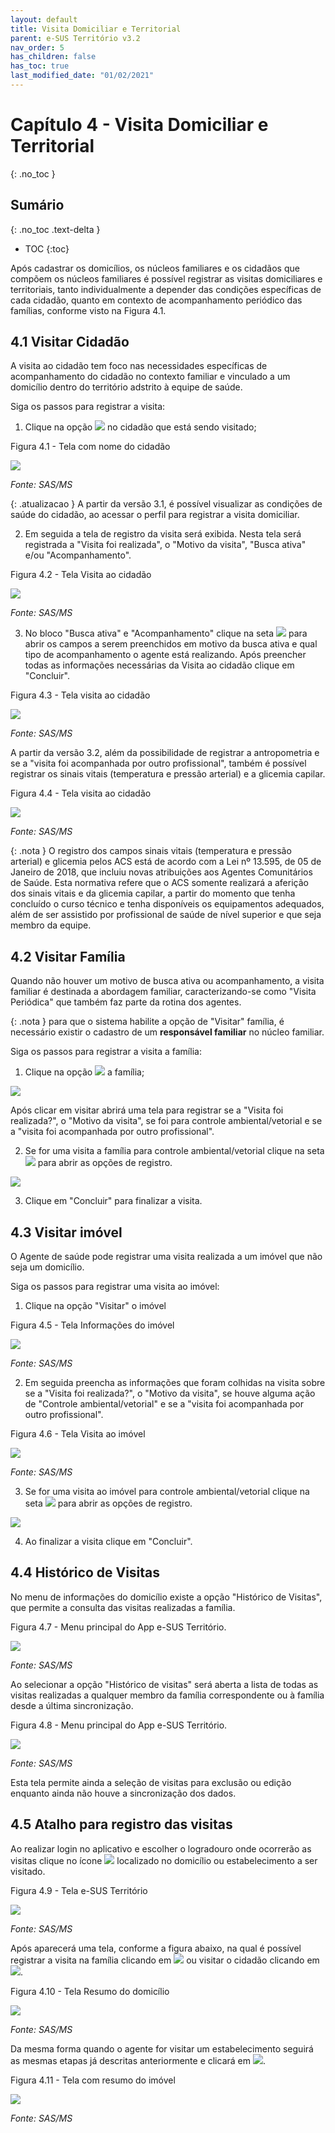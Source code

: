 ```yaml
---
layout: default
title: Visita Domiciliar e Territorial
parent: e-SUS Território v3.2
nav_order: 5
has_children: false
has_toc: true
last_modified_date: "01/02/2021"
---
```



# Capítulo 4 - Visita Domiciliar e Territorial
{: .no_toc }

## Sumário
{: .no_toc .text-delta }

- TOC
{:toc}

Após cadastrar os domicílios, os núcleos familiares e os cidadãos que compõem os núcleos familiares é possível registrar as visitas domiciliares e territoriais, tanto individualmente a depender das condições específicas de cada cidadão, quanto em contexto de acompanhamento periódico das famílias, conforme visto na Figura 4.1.

## 4.1 Visitar Cidadão

A visita ao cidadão tem foco nas necessidades específicas de acompanhamento do cidadão no contexto familiar e vinculado a um domicílio dentro do território adstrito à equipe de saúde.

Siga os passos para registrar a visita:

1.  Clique na opção ![](media/image95.png) no cidadão que está sendo visitado;

Figura 4.1 - Tela com nome do cidadão

![](media/image96.png)

*Fonte: SAS/MS*

{: .atualizacao }
A partir da versão 3.1, é possível visualizar as condições de saúde do cidadão, ao acessar o perfil para registrar a visita domiciliar.

2.  Em seguida a tela de registro da visita será exibida. Nesta tela será registrada a "Visita foi realizada", o "Motivo da visita", "Busca ativa" e/ou "Acompanhamento".

Figura 4.2 - Tela Visita ao cidadão

![](media/image98.png)

*Fonte: SAS/MS*

3.  No bloco "Busca ativa" e "Acompanhamento" clique na seta ![](media/image99.png) para abrir os campos a serem preenchidos em motivo da busca ativa e qual tipo de acompanhamento o agente está realizando. Após preencher todas as informações necessárias da Visita ao cidadão clique em "Concluir".

Figura 4.3 - Tela visita ao cidadão

![](media/image100.png)

*Fonte: SAS/MS*

A partir da versão 3.2, além da possibilidade de registrar a antropometria e se a "visita foi acompanhada por outro profissional", também é possível registrar os sinais vitais (temperatura e pressão arterial) e a glicemia capilar.

Figura 4.4 - Tela visita ao cidadão

![](media/image118.png)

*Fonte: SAS/MS*

{: .nota }
O registro dos campos sinais vitais (temperatura e pressão arterial) e glicemia pelos ACS está de acordo com a Lei nº 13.595, de 05 de Janeiro de 2018, que incluiu novas atribuições aos Agentes Comunitários de Saúde. Esta normativa refere que o ACS somente realizará a aferição dos sinais vitais e da glicemia capilar, a partir do momento que tenha concluído o curso técnico e tenha disponíveis os equipamentos adequados, além de ser assistido por profissional de saúde de nível superior e que seja membro da equipe. 

## 4.2 Visitar Família

Quando não houver um motivo de busca ativa ou acompanhamento, a visita familiar é destinada a abordagem familiar, caracterizando-se como "Visita Periódica" que também faz parte da rotina dos agentes.

{: .nota }
para que o sistema habilite a opção de "Visitar" família, é necessário existir o cadastro de um **responsável familiar** no núcleo familiar.

Siga os passos para registrar a visita a família:

1.  Clique na opção ![](media/image95.png) a família;

![](media/image35.png)

Após clicar em visitar abrirá uma tela para registrar se a "Visita foi realizada?", o "Motivo da visita", se foi para controle ambiental/vetorial e se a "visita foi acompanhada por outro profissional".

2.  Se for uma visita a família para controle ambiental/vetorial clique na seta ![](media/image99.png) para abrir as opções de registro.

![](media/image101.png)

3.  Clique em "Concluir" para finalizar a visita.

## 4.3 Visitar imóvel

O Agente de saúde pode registrar uma visita realizada a um imóvel que não seja um domicílio.

Siga os passos para registrar uma visita ao imóvel:

1.  Clique na opção "Visitar" o imóvel

Figura 4.5 - Tela Informações do imóvel

![](media/image102.png)

*Fonte: SAS/MS*

2.  Em seguida preencha as informações que foram colhidas na visita sobre se a "Visita foi realizada?", o "Motivo da visita", se houve alguma ação de "Controle ambiental/vetorial" e se a "visita foi acompanhada por outro profissional".

Figura 4.6 - Tela Visita ao imóvel

![](media/image103.png)

*Fonte: SAS/MS*

3.  Se for uma visita ao imóvel para controle ambiental/vetorial clique na seta ![](media/image99.png) para abrir as opções de registro.

![](media/image101.png)

4.  Ao finalizar a visita clique em "Concluir".

## 4.4 Histórico de Visitas

No menu de informações do domicílio existe a opção "Histórico de Visitas", que permite a consulta das visitas realizadas a família.

Figura 4.7 - Menu principal do App e-SUS Território.

![](media/image104.png)

*Fonte: SAS/MS*

Ao selecionar a opção "Histórico de visitas" será aberta a lista de todas as visitas realizadas a qualquer membro da família correspondente ou à família desde a última sincronização.

Figura 4.8 - Menu principal do App e-SUS Território.

![](media/image105.png)

*Fonte: SAS/MS*

Esta tela permite ainda a seleção de visitas para exclusão ou edição enquanto ainda não houve a sincronização dos dados.

## 4.5 Atalho para registro das visitas

Ao realizar login no aplicativo e escolher o logradouro onde ocorrerão as visitas clique no ícone ![](media/image106.png) localizado no domicílio ou estabelecimento a ser visitado.

Figura 4.9 - Tela e-SUS Território

![](media/image107.png)

*Fonte: SAS/MS*

Após aparecerá uma tela, conforme a figura abaixo, na qual é possível registrar a visita na família clicando em ![](media/image108.png) ou visitar o cidadão clicando em ![](media/image109.png).

Figura 4.10 - Tela Resumo do domicílio

![](media/image110.png)

*Fonte: SAS/MS*

Da mesma forma quando o agente for visitar um estabelecimento seguirá as mesmas etapas já descritas anteriormente e clicará em ![](media/image111.png).

Figura 4.11 - Tela com resumo do imóvel

![](media/image112.png)

*Fonte: SAS/MS*
